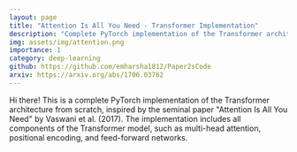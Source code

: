 ```yaml
---
layout: page
title: "Attention Is All You Need - Transformer Implementation"
description: "Complete PyTorch implementation of the Transformer architecture"
img: assets/img/attention.png
importance: 1
category: deep-learning
github: https://github.com/emharsha1812/Paper2sCode
arxiv: https://arxiv.org/abs/1706.03762
---
```



Hi there! This is a complete PyTorch implementation of the Transformer architecture from scratch, inspired by the seminal paper "Attention Is All You Need" by Vaswani et al. (2017). The implementation includes all components of the Transformer model, such as multi-head attention, positional encoding, and feed-forward networks.